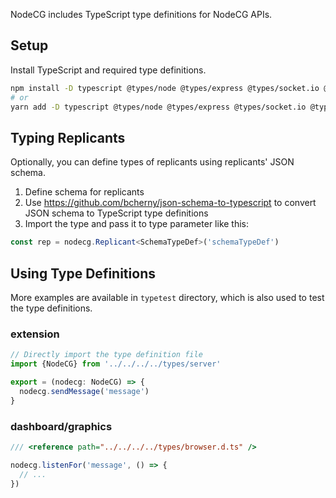 NodeCG includes TypeScript type definitions for NodeCG APIs.

## Setup

Install TypeScript and required type definitions.

```sh
npm install -D typescript @types/node @types/express @types/socket.io @types/socket.io-client @types/soundjs
# or
yarn add -D typescript @types/node @types/express @types/socket.io @types/socket.io-client @types/soundjs
```

## Typing Replicants

Optionally, you can define types of replicants using replicants' JSON schema.

1. Define schema for replicants
1. Use https://github.com/bcherny/json-schema-to-typescript to convert JSON schema to TypeScript type definitions
1. Import the type and pass it to type parameter like this:
```ts
const rep = nodecg.Replicant<SchemaTypeDef>('schemaTypeDef')
```

## Using Type Definitions

More examples are available in `typetest` directory, which is also used to test the type definitions.

### extension

```ts
// Directly import the type definition file
import {NodeCG} from '../../../../types/server'

export = (nodecg: NodeCG) => {
  nodecg.sendMessage('message')
}
```

### dashboard/graphics

```ts
/// <reference path="../../../../types/browser.d.ts" />

nodecg.listenFor('message', () => {
  // ...
})
```
